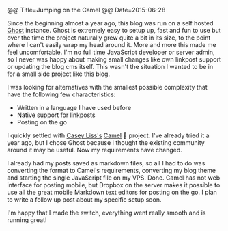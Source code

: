 @@ Title=Jumping on the Camel
@@ Date=2015-06-28

Since the beginning almost a year ago, this blog was run on a self hosted [Ghost][1] instance. Ghost is extremely easy to setup up, fast and fun to use but over the time the project naturally grew quite a bit in its size, to the point where I can't easily wrap my head around it. More and more this made me feel uncomfortable. I'm no full time JavaScript developer or server admin,  so I never was happy about making small changes like own linkpost support or updating the blog cms itself. This wasn't the situation I wanted to be in for a small side project like this blog.

I was looking for alternatives with the smallest possible complexity that have the following few characteristics:
- Written in a language I have used before
- Native support for linkposts 
- Posting on the go

I quickly settled with [Casey Liss's][2] [Camel][3] 🐪 project. I've already tried it a year ago, but I chose Ghost because I thought the existing community around it may be useful. Now my requirements have changed.

I already had my posts saved as markdown files, so all I had to do was converting the format to Camel's requirements, converting my blog theme and starting the single JavaScript file on my VPS. Done.
Camel has not web interface for posting mobile, but Dropbox on the server makes it possible to use all the great mobile Markdown text editors for posting on the go. I plan to write a follow up post about my specific setup soon. 

I'm happy that I made the switch, everything went really smooth and is running great!

[1]:	https://ghost.org
[2]:	http://www.caseyliss.com
[3]:	https://github.com/cliss/camel